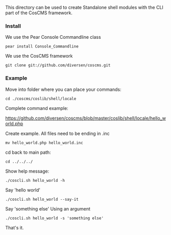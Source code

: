 This directory can be used to create Standalone shell modules 
with the CLI part of the CosCMS framework. 

### Install

We use the Pear Console Commandline class

    pear install Console_Commandline

We use the CosCMS framework

    git clone git://github.com/diversen/coscms.git

### Example

Move into folder where you can place your commands: 

    cd ./coscms/coslib/shell/locale

Complete command example: 

https://github.com/diversen/coscms/blob/master/coslib/shell/locale/hello_world.php

Create example. All files need to be ending in .inc

    mv hello_world.php hello_world.inc

cd back to main path: 

    cd ../../../

Show help message:

    ./coscli.sh hello_world -h

Say 'hello world'

    ./coscli.sh hello_world --say-it

Say 'something else' Using an argument

    ./coscli.sh hello_world -s 'something else'

That's it. 
